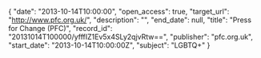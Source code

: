 {
  "date": "2013-10-14T10:00:00", 
  "open_access": true, 
  "target_url": "http://www.pfc.org.uk/", 
  "description": "", 
  "end_date": null, 
  "title": "Press for Change (PFC)", 
  "record_id": "20131014T100000/yfffIZ1Ev5x4SLy2qjvRtw==", 
  "publisher": "pfc.org.uk", 
  "start_date": "2013-10-14T10:00:00Z", 
  "subject": "LGBTQ+"
}

